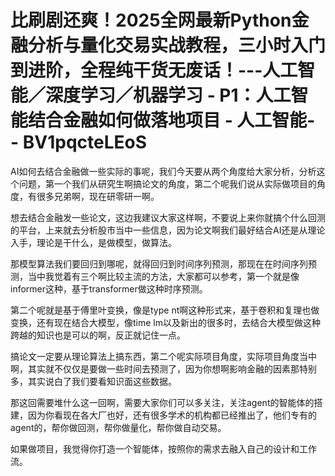 # 比刷剧还爽！2025全网最新Python金融分析与量化交易实战教程，三小时入门到进阶，全程纯干货无废话！---人工智能／深度学习／机器学习 - P1：人工智能结合金融如何做落地项目 - 人工智能- - BV1pqcteLEoS

AI如何去结合金融做一些实际的事呢，我们今天要从两个角度给大家分析，分析这个问题，第一个我们从研究生啊搞论文的角度，第二个呢我们说从实际做项目的角度，有很多兄弟啊，现在研零研一啊。

想去结合金融发一些论文，这边我建议大家这样啊，不要说上来你就搞个什么回测的平台，上来就去分析股市当中一些信息，因为论文啊我们最好结合AI还是从理论入手，理论是干什么，是做模型，做算法。

那模型算法我们要回归到哪呢，就得回归到时间序列预测，那现在在时间序列预测，当中我觉着有三个啊比较主流的方法，大家都可以参考，第一个就是像informer这种，基于transformer做这种时序预测。

第二个呢就是基于傅里叶变换，像是type nt啊这种形式来，基于卷积和复理也做变换，还有现在结合大模型，像time lm以及新出的很多时，去结合大模型做这种跨越的知识也是可以的啊，反正就记住一点。

搞论文一定要从理论算法上搞东西，第二个呢实际项目角度，实际项目角度当中啊，其实就不仅仅是要做一些时间去预测了，因为你想啊影响金融的因素那特别多，其实说白了我们要看知识面这些数据。

那这回需要堆什么这一回啊，需要大家你们可以多关注，关注agent的智能体的搭建，因为你看现在各大厂也好，还有很多学术的机构都已经推出了，他们专有的agent的，帮你做回测，帮你做量化，帮你做自动交易。

如果做项目，我觉得你打造一个智能体，按照你的需求去融入自己的设计和工作流。